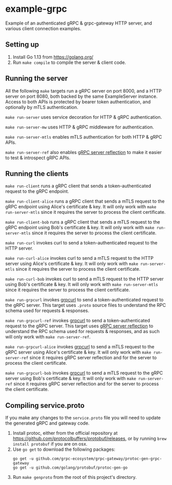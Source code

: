 # example-grpc

Example of an authenticated gRPC & grpc-gateway HTTP server, and various client connection examples.

## Setting up

1. Install Go 1.13 from https://golang.org/
2. Run `make compile` to compile the server & client code.

## Running the server

All the following `make` targets run a gRPC server on port 8000, and a HTTP server on port 8080, both backed by the same ExampleServer instance. Access to both APIs is protected by bearer token authentication, and optionally by mTLS authentication.

`make run-server` uses service decoration for HTTP & gRPC authentication.

`make run-server-mw` uses HTTP & gRPC middleware for authentication.

`make run-server-mtls` enables mTLS authentication for both HTTP & gRPC APIs.

`make run-server-ref` also enables [gRPC server reflection](https://github.com/grpc/grpc-go/blob/master/Documentation/server-reflection-tutorial.md) to make it easier to test & introspect gRPC APIs.

## Running the clients

`make run-client` runs a gRPC client that sends a token-authenticated request to the gRPC endpoint.

`make run-client-alice` runs a gRPC client that sends a mTLS request to the gRPC endpoint using Alice's certificate & key. It will only work with `make run-server-mtls` since it requires the server to process the client certificate.

`make run-client-bob` runs a gRPC client that sends a mTLS request to the gRPC endpoint using Bob's certificate & key. It will only work with `make run-server-mtls` since it requires the server to process the client certificate.

`make run-curl` invokes curl to send a token-authenticated request to the HTTP server.

`make run-curl-alice` invokes curl to send a mTLS request to the HTTP server using Alice's certificate & key. It will only work with `make run-server-mtls` since it requires the server to process the client certificate.

`make run-curl-bob` invokes curl to send a mTLS request to the HTTP server using Bob's certificate & key. It will only work with `make run-server-mtls` since it requires the server to process the client certificate.

`make run-grpcurl` invokes [grpcurl](https://github.com/fullstorydev/grpcurl) to send a token-authenticated request to the gRPC server. This target uses `.proto` source files to understand the RPC schema used for requests & responses.

`make run-grpcurl-ref` invokes [grpcurl](https://github.com/fullstorydev/grpcurl) to send a token-authenticated request to the gRPC server. This target uses [gRPC server reflection](https://github.com/grpc/grpc-go/blob/master/Documentation/server-reflection-tutorial.md) to understand the RPC schema used for requests & responses, and as such will only work with `make run-server-ref`.

`make run-grpcurl-alice` invokes [grpcurl](https://github.com/fullstorydev/grpcurl) to send a mTLS request to the gRPC server using Alice's certificate & key. It will only work with `make run-server-ref` since it requires gRPC server reflection and for the server to process the client certificate.

`make run-grpcurl-bob` invokes [grpcurl](https://github.com/fullstorydev/grpcurl) to send a mTLS request to the gRPC server using Bob's certificate & key. It will only work with `make run-server-ref` since it requires gRPC server reflection and for the server to process the client certificate.

## Compiling service.proto

If you make any changes to the `service.proto` file you will need to update the generated gRPC and gateway code.

1. Install protoc, either from the official repository at https://github.com/protocolbuffers/protobuf/releases,
or by running `brew install protobuf` if you are on osx.
2. Use `go get` to download the following packages:
    ```
   go get -u github.com/grpc-ecosystem/grpc-gateway/protoc-gen-grpc-gateway
   go get -u github.com/golang/protobuf/protoc-gen-go
   ```
3. Run `make genproto` from the root of this project's directory.
